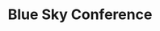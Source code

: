 ---
dateStart: 2016-09-19
dateEnd: 2016-09-21
title: "Blue Sky Conference"
venue: "OECD"
organizer:
credit: "Places & Spaces"
city: Ghent
state:
country: Belgium
pdfLink:
venueImages:
 - sm: image01.sm.jpg
   lg: image01.lg.jpg
---